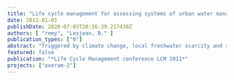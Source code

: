 ```yaml
---
title: "Life cycle management for assessing systems of urban water management: Case studies and methodological gaps"
date: 2011-01-01
publishDate: 2020-07-03T20:16:39.217430Z
authors: [ "remy", "Lesjean, B." ]
publication_types: ["0"]
abstract: "Triggered by climate change, local freshwater scarcity and rising public awareness towards ecological issues, environmental aspects are becoming key decision criteria for planning of urban water management infrastructure. Simultaneously, the implementation of measures according to the EU Water  Framework Directive requires huge investments in the coming years for both upgrading of existing infrastructure and the construction of sewer networks or treatment plants. Among existing tools for environmental impact assessment, LCA offers the most accepted and comprehensive method to support decision makers with information on the environmental profile of new investments or upgrading of existing infrastructure. This paper describes on-going case studies using LCA for systems of urban water management and raises potential difficulties while applying LCA in the water sector."
featured: false
publication: "*Life Cycle Management conference LCM 2011*"
projects: ["oxeram-2"]
---
```


